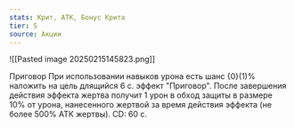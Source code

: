 ```yaml
---
stats: Крит, АТК, Бонус Крита
tier: S
source: Акции
---
```

![[Pasted image 20250215145823.png]]

Приговор
При использовании навыков урона есть шанс {0}(1)% наложить на цель длящийся 6 с. эффект "Приговор". После завершения действия эффекта жертва получит 1 урон в обход защиты в размере 10% от урона, нанесенного жертвой за время действия эффекта (не более 500% АТК жертвы). CD: 60 с.